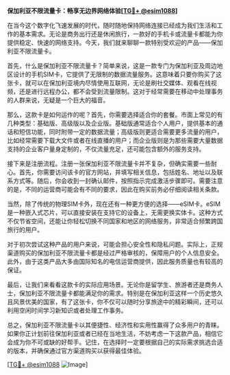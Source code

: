 **保加利亚不限流量卡：畅享无边界网络体验[[TG💪+ @esim1088](https://t.me/s/esim1088)]**

在当今这个数字化飞速发展的时代，随时随地保持网络连接已经成为我们生活和工作的基本需求。无论是商务出行还是休闲旅行，一款好的手机卡或流量卡都能为你提供稳定、快速的网络支持。今天，我们就来聊聊一款特别受欢迎的产品——保加利亚不限流量卡。

首先，什么是保加利亚不限流量卡？简单来说，这是一款专门为保加利亚及周边地区设计的手机SIM卡，它提供了无限制的数据流量服务。这意味着只要你购买了这张卡，就可以在保加利亚境内尽情使用互联网，无论是刷社交媒体、观看在线视频，还是进行远程办公，都不会受到流量限制。这对于经常需要在移动中处理事务的人群来说，无疑是一个巨大的福音。

那么，这款卡是如何运作的呢？首先，你需要选择适合你的套餐。市面上常见的有几种类型：基础版、高级版以及企业版。基础版通常适合个人用户，提供基本的通话和短信功能，同时附带一定的数据流量；高级版则更适合需要更多流量的用户，比如经常需要下载大文件或者在线直播的用户；而企业版则是为那些需要大量数据支持的企业客户量身定制的，不仅流量充足，还可能包含额外的服务支持。

接下来是注册流程。注册一张保加利亚不限流量卡并不复杂，但确实需要一些耐心。首先，你需要访问该卡的官方网站，并填写相关信息，包括姓名、地址以及联系方式等。随后，你会收到一封确认邮件，按照指示完成激活步骤即可。需要注意的是，不同的运营商可能会有不同的要求，因此在购买前务必仔细阅读相关条款。

当然，除了传统的物理SIM卡外，现在还有一种更方便的选择——eSIM卡。eSIM是一种嵌入式芯片，可以直接安装在支持它的设备上，无需更换实体卡。这种方式不仅节省空间，还能让你轻松切换不同国家和地区的网络服务，非常适合频繁跨国旅行的用户。

对于初次尝试这种产品的用户来说，可能会担心安全性和隐私问题。实际上，正规渠道购买的保加利亚不限流量卡都是经过严格审核的，保障用户的个人信息安全。此外，由于这类产品大多由国际知名的电信运营商提供，因此服务质量也有较高的保证。

最后，让我们来看看这款卡的实际应用场景。无论你是留学生、旅游者还是商务人士，保加利亚不限流量卡都能满足你的需求。特别是在保加利亚这样一个历史悠久且风景优美的国家，有了这张卡，你不仅可以随时分享旅途中的精彩瞬间，还可以利用空闲时间学习新知识或者处理工作事务。

总之，保加利亚不限流量卡以其便捷性、经济性和实用性赢得了众多用户的青睐。如果你正计划前往保加利亚或者已经在当地生活，不妨考虑一下这款产品，相信它会成为你不可或缺的好帮手。记住，在选择时一定要根据自己的实际需求挑选合适的版本，并确保通过官方渠道购买以获得最佳体验。

[[TG💪+ @esim1088](https://t.me/s/esim1088) ![Image](https://i.postimg.cc/4NQfJmqS/Snipaste-2025-05-13-00-14-12.png)]